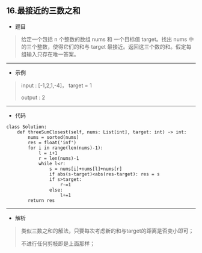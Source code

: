 16.最接近的三数之和
----------
- 题目
> 给定一个包括 n 个整数的数组 nums 和 一个目标值 target。找出 nums 中的三个整数，使得它们的和与 target 最接近。返回这三个数的和。假定每组输入只存在唯一答案。
----------
- 示例
> input : [-1,2,1,-4]， target = 1
>
> output : 2
----------
- 代码
>
    class Solution:
        def threeSumClosest(self, nums: List[int], target: int) -> int:
            nums = sorted(nums)
            res = float('inf')
            for i in range(len(nums)-1):
                l = i+1
                r = len(nums)-1
                while l<r:
                    s = nums[i]+nums[l]+nums[r]
                    if abs(s-target)<abs(res-target): res = s
                    if s>target:
                        r-=1
                    else:
                        l+=1
            return res
----------
- 解析
>
> 类似三数之和的解法，只要每次考虑新的和与target的距离是否变小即可；
>
> 不进行任何剪枝即是上面那样；